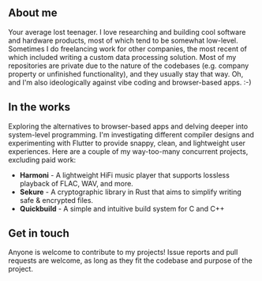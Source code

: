 ## About me
Your average lost teenager. I love researching and building cool software and hardware products, most of which tend to be somewhat low-level. Sometimes I do freelancing work for other companies, the most recent of which included writing a custom data processing solution. Most of my repositories are private due to the nature of the codebases (e.g. company property or unfinished functionality), and they usually stay that way. Oh, and I'm also ideologically against vibe coding and browser-based apps. :-)

## In the works
Exploring the alternatives to browser-based apps and delving deeper into system-level programming. I'm investigating different compiler designs and experimenting with Flutter to provide snappy, clean, and lightweight user experiences. Here are a couple of my way-too-many concurrent projects, excluding paid work:
- **Harmoni** - A lightweight HiFi music player that supports lossless playback of FLAC, WAV, and more.
- **Sekure** - A cryptographic library in Rust that aims to simplify writing safe & encrypted files.
- **Quickbuild** - A simple and intuitive build system for C and C++

## Get in touch
Anyone is welcome to contribute to my projects! Issue reports and pull requests are welcome, as long as they fit the codebase and purpose of the project.
